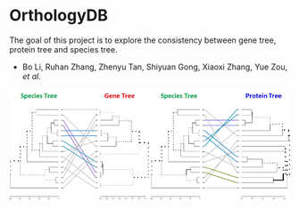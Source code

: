 # OrthologyDB

The goal of this project is to explore the consistency between gene tree, protein tree and species tree.

- Bo Li, Ruhan Zhang, Zhenyu Tan, Shiyuan Gong, Xiaoxi Zhang, Yue Zou, *et al.*

<img src = "images/homepage.png" width = "800" align = "middle"> 